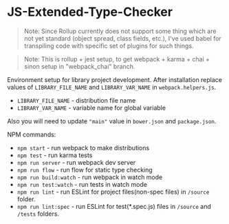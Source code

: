 # JS-Extended-Type-Checker
> Note: Since Rollup currently does not support some thing which are not yet standard (object spread, class fields, etc.),
> I've used babel for transpiling code with specific set of plugins for such things.

> Note: This is rollup + jest setup, to get webpack + karma + chai + sinon setup in "webpack_chai" branch.

Environment setup for library project development.
After installation replace values of `LIBRARY_FILE_NAME` and `LIBRARY_VAR_NAME` in `webpack.helpers.js`.
* `LIBRARY_FILE_NAME` - distribution file name
* `LIBRARY_VAR_NAME` - variable name for global variable

Also you will need to update `"main"` value in `bower.json` and `package.json`.

NPM commands:
* `npm start` - run webpack to make distributions
* `npm test` - run karma tests
* `npm run server` - run webpack dev server
* `npm run flow` - run flow for static type checking
* `npm run build:watch` - run webpack in watch mode
* `npm run test:watch` - run tests in watch mode
* `npm run lint` - run ESLint for project files(non-spec files) in `/source` folder.
* `npm run lint:spec` - run ESLint for test(*.spec.js) files in `/source` and `/tests` folders.
